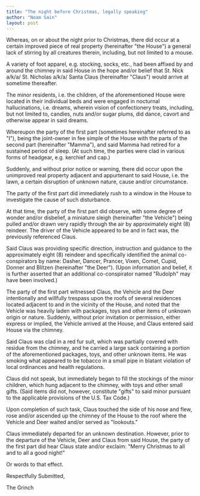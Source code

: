 ```yaml
---
title: "The night before Christmas, legally speaking"
author: "Noam Sain"
layout: post
---
```


Whereas, on or about the night prior to Christmas, there did occur at a certain improved piece of real property (hereinafter "the House") a general lack of stirring by all creatures therein, including, but not limited to a mouse.

A variety of foot apparel, e.g. stocking, socks, etc., had been affixed by and around the chimney in said House in the hope and/or belief that St. Nick a/k/a/ St. Nicholas a/k/a/ Santa Claus (hereinafter "Claus") would arrive at sometime thereafter.

The minor residents, i.e. the children, of the aforementioned House were located in their individual beds and were engaged in nocturnal hallucinations, i.e. dreams, wherein vision of confectionery treats, including, but not limited to, candies, nuts and/or sugar plums, did dance, cavort and otherwise appear in said dreams.

Whereupon the party of the first part (sometimes hereinafter referred to as "I"), being the joint-owner in fee simple of the House with the parts of the second part (hereinafter "Mamma"), and said Mamma had retired for a sustained period of sleep. (At such time, the parties were clad in various forms of headgear, e.g. kerchief and cap.)

Suddenly, and without prior notice or warning, there did occur upon the unimproved real property adjacent and appurtenant to said House, i.e. the lawn, a certain disruption of unknown nature, cause and/or circumstance.

The party of the first part did immediately rush to a window in the House to investigate the cause of such disturbance.

At that time, the party of the first part did observe, with some degree of wonder and/or disbelief, a miniature sleigh (hereinafter "the Vehicle") being pulled and/or drawn very rapidly through the air by approximately eight (8) reindeer. The driver of the Vehicle appeared to be and in fact was, the previously referenced Claus.

Said Claus was providing specific direction, instruction and guidance to the approximately eight (8) reindeer and specifically identified the animal co-conspirators by name: Dasher, Dancer, Prancer, Vixen, Comet, Cupid, Donner and Blitzen (hereinafter "the Deer"). (Upon information and belief, it is further asserted that an additional co-conspirator named "Rudolph" may have been involved.)

The party of the first part witnessed Claus, the Vehicle and the Deer intentionally and willfully trespass upon the roofs of several residences located adjacent to and in the vicinity of the House, and noted that the Vehicle was heavily laden with packages, toys and other items of unknown origin or nature. Suddenly, without prior invitation or permission, either express or implied, the Vehicle arrived at the House, and Claus entered said House via the chimney.

Said Claus was clad in a red fur suit, which was partially covered with residue from the chimney, and he carried a large sack containing a portion of the aforementioned packages, toys, and other unknown items. He was smoking what appeared to be tobacco in a small pipe in blatant violation of local ordinances and health regulations.

Claus did not speak, but immediately began to fill the stockings of the minor children, which hung adjacent to the chimney, with toys and other small gifts. (Said items did not, however, constitute "gifts" to said minor pursuant to the applicable provisions of the U.S. Tax Code.)

Upon completion of such task, Claus touched the side of his nose and flew, rose and/or ascended up the chimney of the House to the roof where the Vehicle and Deer waited and/or served as "lookouts."

Claus immediately departed for an unknown destination. However, prior to the departure of the Vehicle, Deer and Claus from said House, the party of the first part did hear Claus state and/or exclaim: "Merry Christmas to all and to all a good night!"

Or words to that effect.

Respectfully Submitted,

The Grinch
